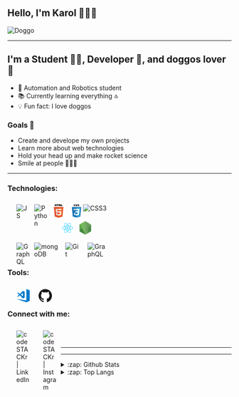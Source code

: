## Hello, I'm Karol  👋👨‍💻

![Doggo](https://media.giphy.com/media/1d7F9xyq6j7C1ojbC5/giphy.gif)

<hr>

## I'm a Student 👨‍🎓, Developer 🚀, and doggos lover 🙂
- 🤖 Automation and Robotics student 
- 📚 Currently learning everything 🔝
- 💡 Fun fact: I love doggos

### Goals 🥅 
- Create and develope my own projects 
- Learn more about web technologies 
- Hold your head up and make rocket science
- Smile at people 🙂🙂🙂

<hr>

### Technologies:
<img align="left" style="padding:10px 10px 0 20px" alt="JS" width="30px" src="https://upload.wikimedia.org/wikipedia/commons/thumb/9/99/Unofficial_JavaScript_logo_2.svg/480px-Unofficial_JavaScript_logo_2.svg.png" />

<img align="left" style="padding:10px 10px 0 0" alt="Python" width="30px" src="https://blog.strefakursow.pl/content/images/2019/08/python_logo.png" />

<img align="left" style="padding:10px 10px 0 0" alt="HTML5" width="30px" src="https://raw.githubusercontent.com/github/explore/80688e429a7d4ef2fca1e82350fe8e3517d3494d/topics/html/html.png" />

<img align="left" alt="CSS3" width="30px" style="padding:10px 0 0 0" src="https://raw.githubusercontent.com/github/explore/80688e429a7d4ef2fca1e82350fe8e3517d3494d/topics/css/css.png" />

<img align="left" style="padding:10px 10px 0 0" alt="CSS3" width="60px" src="https://i0.wp.com/learn.onemonth.com/wp-content/uploads/2019/07/image2-1.png?fit=600%2C315&ssl=1" />

<br><br>

<img align="left" style="padding:0 10px 0 20px" alt="React" width="30px" src="https://raw.githubusercontent.com/github/explore/80688e429a7d4ef2fca1e82350fe8e3517d3494d/topics/react/react.png"/>

<img align="left" style="padding-right:10px"  alt="Node.js" width="30px" src="https://raw.githubusercontent.com/github/explore/80688e429a7d4ef2fca1e82350fe8e3517d3494d/topics/nodejs/nodejs.png" />

<br><br>

<img align="left" style="padding:0 10px 0 20px" alt="GraphQL" width="30px" src="https://upload.wikimedia.org/wikipedia/commons/thumb/1/17/GraphQL_Logo.svg/1200px-GraphQL_Logo.svg.png" />

<img align="left" alt="mongoDB" width="60" src="https://www.bloorresearch.com/wp-content/uploads/2013/03/MONGO-DB-logo-300x470--x.png" />

<img align="left" style="padding: 0 10px" alt="Git" width="30px" src="https://avatars3.githubusercontent.com/u/18133?s=200&v=4" />

<img align="left" style="padding:0 10px" alt="GraphQL" width="40px" src="https://www.docker.com/sites/default/files/social/docker_facebook_share.png" />

<br><br>

### Tools:
<img align="left" style="padding:10px 10px 0 20px" alt="Visual Studio Code" width="30px" src="https://raw.githubusercontent.com/github/explore/80688e429a7d4ef2fca1e82350fe8e3517d3494d/topics/visual-studio-code/visual-studio-code.png" />

<img align="left" style="padding: 10px" alt="GitHub" width="30px" src="https://raw.githubusercontent.com/github/explore/78df643247d429f6cc873026c0622819ad797942/topics/github/github.png" />

<br><br>

### Connect with me:
[<img align="left" alt="codeSTACKr | LinkedIn" width="30px" style="padding:10px 10px 0 20px" src="https://cdn.jsdelivr.net/npm/simple-icons@v3/icons/linkedin.svg" />](https://pl.linkedin.com/public-profile/in/karol-wawrze%C5%84czyk-2054b0166?challengeId=AQH-AaqX0LnoOgAAAXQpzawYLIejAG_FT4Qo9MvPXwgTFp6dIKno4FgEHkVv-xQPHllwJ7cGCBPNnPMec2P3aFVzzY7vDT3ICg&submissionId=c151ef80-dec2-2e16-07bc-0094557ea029) 
[<img align="left" alt="codeSTACKr | Instagram" width="30px" style="padding:10px 10px 0 20px" src="https://cdn.jsdelivr.net/npm/simple-icons@v3/icons/instagram.svg" />](https://www.instagram.com/wawrzynmc/)

<br><br>
<hr>

---
<details>
  <summary>:zap: Github Stats</summary>
  <img align="left" alt="codeSTACKr's Github Stats" src="https://github-readme-stats.vercel.app/api?username=wawrzynmc&show_icons=true&theme=dracula&count_private=true&hide_border=true" />
</details>

<details>
  <summary>:zap: Top Langs</summary>
  <img align="left" alt="codeSTACKr's Github Stats" src="https://github-readme-stats.vercel.app/api/top-langs/?username=wawrzynmc" />
</details>

